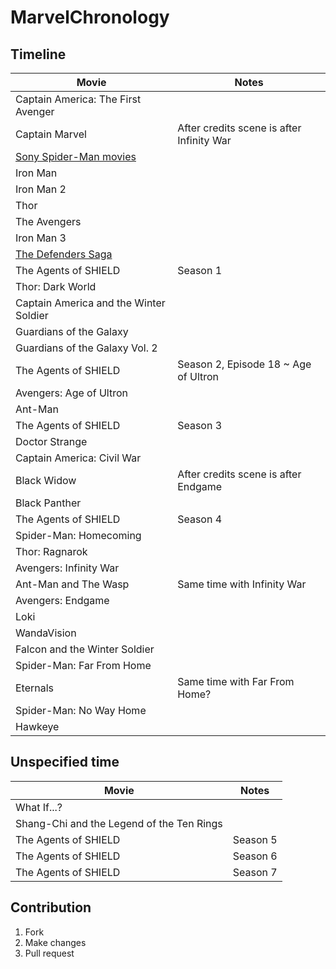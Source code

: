 # MarvelChronology

## Timeline

| Movie                                   | Notes                                     |
| --------------------------------------- | ----------------------------------------- |
| Captain America: The First Avenger      |                                           |
| Captain Marvel                          | After credits scene is after Infinity War |
| [Sony Spider-Man movies](Spider-Man.md) |                                           |
| Iron Man                                |                                           |
| Iron Man 2                              |                                           |
| Thor                                    |                                           |
| The Avengers                            |                                           |
| Iron Man 3                              |                                           |
| [The Defenders Saga](Defenders.md)      |                                           |
| The Agents of SHIELD                    | Season 1                                  |
| Thor: Dark World                        |                                           |
| Captain America and the Winter Soldier  |                                           |
| Guardians of the Galaxy                 |                                           |
| Guardians of the Galaxy Vol. 2          |                                           |
| The Agents of SHIELD                    | Season 2, Episode 18 ~ Age of Ultron      |
| Avengers: Age of Ultron                 |                                           |
| Ant-Man                                 |                                           |
| The Agents of SHIELD                    | Season 3                                  |
| Doctor Strange                          |                                           |
| Captain America: Civil War              |                                           |
| Black Widow                             | After credits scene is after Endgame      |
| Black Panther                           |                                           |
| The Agents of SHIELD                    | Season 4                                  |
| Spider-Man: Homecoming                  |                                           |
| Thor: Ragnarok                          |                                           |
| Avengers: Infinity War                  |                                           |
| Ant-Man and The Wasp                    | Same time with Infinity War               |
| Avengers: Endgame                       |                                           |
| Loki                                    |                                           |
| WandaVision                             |                                           |
| Falcon and the Winter Soldier           |                                           |
| Spider-Man: Far From Home               |                                           |
| Eternals                                | Same time with Far From Home?             |
| Spider-Man: No Way Home                 |                                           |
| Hawkeye                                 |                                           |

## Unspecified time

| Movie                                     | Notes    |
| ----------------------------------------- | -------- |
| What If...?                               |          |
| Shang-Chi and the Legend of the Ten Rings |          |
| The Agents of SHIELD                      | Season 5 |
| The Agents of SHIELD                      | Season 6 |
| The Agents of SHIELD                      | Season 7 |

## Contribution

1. Fork
2. Make changes
3. Pull request
